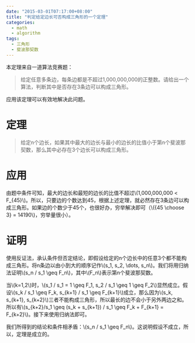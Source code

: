```yaml
---
date: "2015-03-01T07:17:00+08:00"
title: "判定给定边长可否构成三角形的一个定理"
categories:
  - math
  - algorithm
tags:
  - 三角形
  - 斐波那契数
---
```


本定理来自一道算法竞赛题：

> 给定任意多条边，每条边都是不超过1,000,000,000的正整数。请给出一个算法，判断其中是否存在3条边可以构成三角形。

应用该定理可以有效地解决此问题。

# 定理

> 给定n个边长，如果其中最大的边长与最小的边长的比值小于第n个斐波那契数，那么其中必存在3个边长可以构成三角形。

# 应用

由题中条件可知，最大的边长和最短的边长的比值不超过\\(1,000,000,000 < F\_{45}\\)。所以，只要边的个数达到45，根据上述定理，就必然存在3条边可以构成三角形。如果边的个数少于45个，也很好办，穷举解决即可（\\({45 \choose 3} = 14190\\)，穷举量很小）。

<!--more-->

# 证明

使用反证法，承认条件但否定结论，即假设给定的n个边长中的任意3个都不能构成三角形。将n条边以由小到大的顺序记作\\(s\_1, s\_2, \dots, s\_n\\)。我们将用归纳法证明\\(s\_n / s\_1 \geq F\_n\\)，其中\\(F\_n\\)表示第n个斐波那契数。

当\\(k=1,2\\)时，\\(s\_1 / s\_1 = 1 \geq F\_1, s\_2 / s\_1 \geq 1 \geq F\_2\\)显然成立。假设\\(s\_k / s\_1 \geq F\_k, s\_{k+1} / s\_1 \geq F\_{k+1}\\)成立，那么因为\\(s\_k, s\_{k+1}, s\_{k+2}\\)三者不能构成三角形，所以最长的边不会小于另外两边之和。所以有\\(s\_{k+2}/s\_1 \geq (s\_k + s\_{k+1}) / s\_1 \geq F\_k + F\_{k+1} = F\_{k+2}\\)。接下来使用归纳法即可。

我们所得到的结论和条件相矛盾：\\(s\_n / s\_1 \geq F\_n\\)。这说明假设不成立，所以，定理是成立的。
